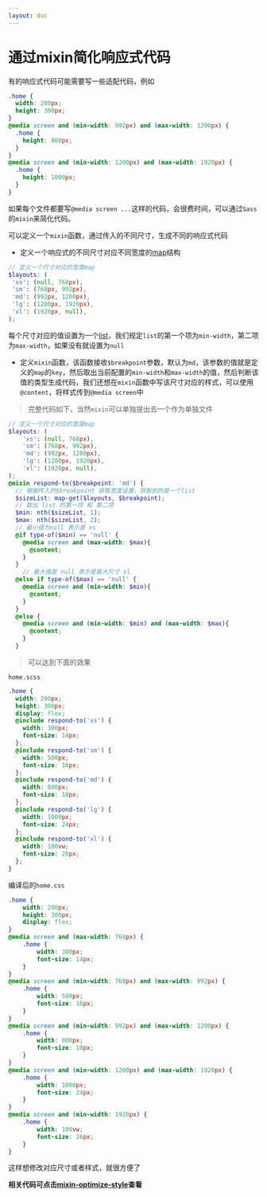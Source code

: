 ```yaml
---
layout: doc
---
```


# 通过mixin简化响应式代码

有的响应式代码可能需要写一些适配代码，例如

```css
.home {
  width: 200px;
  height: 300px;
}
@media screen and (min-width: 992px) and (max-width: 1200px) {
  .home {
    height: 800px;
  }
}
@media screen and (min-width: 1200px) and (max-width: 1920px) {
  .home {
    height: 1000px;
  }
}
```

如果每个文件都要写`@media screen ...`这样的代码，会很费时间，可以通过`Sass`的`mixin`来简化代码。

可以定义一个`mixin`函数，通过传入的不同尺寸，生成不同的响应式代码

- 定义一个响应式的不同尺寸对应不同宽度的[map](https://www.sass.hk/skill/sass78.html)结构

```scss
// 定义一个尺寸对应的宽度map
$layouts: (
 'xs': (null, 768px),
 'sm': (768px, 992px),
 'md': (992px, 1200px),
 'lg': (1200px, 1920px),
 'xl': (1920px, null),
);
```

每个尺寸对应的值设置为一个[list](https://www.sass.hk/skill/sass31.html)，我们规定`list`的第一个项为`min-width`，第二项为`max-width`，如果没有就设置为`null`

- 定义`mixin`函数，该函数接收`$breakpoint`参数，默认为`md`，该参数的值就是定义的`map`的`key`，然后取出当前配置的`min-width`和`max-width`的值，然后判断该值的类型生成代码，我们还想在`mixin`函数中写该尺寸对应的样式，可以使用`@content`，将样式传到`@media screen`中

> 完整代码如下，当然`mixin`可以单独提出去一个作为单独文件

```scss
// 定义一个尺寸对应的宽度map
$layouts: (
    'xs': (null, 768px),
    'sm': (768px, 992px),
    'md': (992px, 1200px),
    'lg': (1200px, 1920px),
    'xl': (1920px, null),
);
@mixin respond-to($breakpoint: 'md') {
  // 根据传入的$breakpoint 获取宽度设置，获取到的是一个list
  $sizeList: map-get($layouts, $breakpoint);
  // 取出 list 的第一项 和 第二项
  $min: nth($sizeList, 1);
  $max: nth($sizeList, 2);
  // 最小值为null 表示是 xs
  @if type-of($min) == 'null' {
    @media screen and (max-width: $max){
      @content;
    }
  }
    // 最大值是 null 表示是最大尺寸 xl
  @else if type-of($max) == 'null' {
    @media screen and (min-width: $min){
      @content;
    }
  }
  @else {
    @media screen and (min-width: $min) and (max-width: $max){
      @content;
    }
  }
```

> 可以达到下面的效果

`home.scss`

```scss
.home {
  width: 200px;
  height: 300px;
  display: flex;
  @include respond-to('xs') {
    width: 300px;
    font-size: 14px;
  };
  @include respond-to('sm') {
    width: 500px;
    font-size: 16px;
  };
  @include respond-to('md') {
    width: 800px;
    font-size: 18px;
  };
  @include respond-to('lg') {
    width: 1000px;
    font-size: 24px;
  };
  @include respond-to('xl') {
    width: 100vw;
    font-size: 26px;
  };
}
```

编译后的`home.css`

```css
.home {
    width: 200px;
    height: 300px;
    display: flex;
}
@media screen and (max-width: 768px) {
    .home {
        width: 300px;
        font-size: 14px;
    }
}
@media screen and (min-width: 768px) and (max-width: 992px) {
    .home {
        width: 500px;
        font-size: 16px;
    }
}
@media screen and (min-width: 992px) and (max-width: 1200px) {
    .home {
        width: 800px;
        font-size: 18px;
    }
}
@media screen and (min-width: 1200px) and (max-width: 1920px) {
    .home {
        width: 1000px;
        font-size: 24px;
    }
}
@media screen and (min-width: 1920px) {
    .home {
        width: 100vw;
        font-size: 26px;
    }
}
```

这样想修改对应尺寸或者样式，就很方便了

**相关代码可点击[mixin-optimize-style](https://github.com/mx52jing/Notes/blob/master/sass-related/mixin-optimize-style/index.scss)查看**